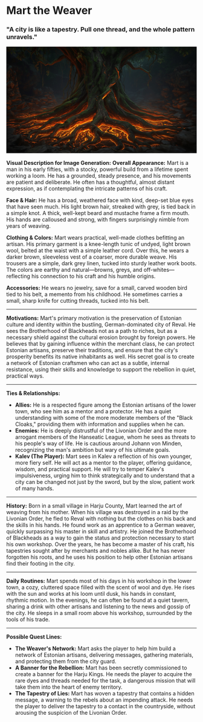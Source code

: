 # Mart the Weaver

### "A city is like a tapestry. Pull one thread, and the whole pattern unravels."

![alt text](../../skills/image.png)

**Visual Description for Image Generation:**
**Overall Appearance:** Mart is a man in his early fifties, with a stocky, powerful build from a lifetime spent working a loom. He has a grounded, steady presence, and his movements are patient and deliberate. He often has a thoughtful, almost distant expression, as if contemplating the intricate patterns of his craft.

**Face & Hair:** He has a broad, weathered face with kind, deep-set blue eyes that have seen much. His light brown hair, streaked with grey, is tied back in a simple knot. A thick, well-kept beard and mustache frame a firm mouth. His hands are calloused and strong, with fingers surprisingly nimble from years of weaving.

**Clothing & Colors:** Mart wears practical, well-made clothes befitting an artisan. His primary garment is a knee-length tunic of undyed, light brown wool, belted at the waist with a simple leather cord. Over this, he wears a darker brown, sleeveless vest of a coarser, more durable weave. His trousers are a simple, dark grey linen, tucked into sturdy leather work boots. The colors are earthy and natural—browns, greys, and off-whites—reflecting his connection to his craft and his humble origins.

**Accessories:** He wears no jewelry, save for a small, carved wooden bird tied to his belt, a memento from his childhood. He sometimes carries a small, sharp knife for cutting threads, tucked into his belt.

---

**Motivations:**
Mart's primary motivation is the preservation of Estonian culture and identity within the bustling, German-dominated city of Reval. He sees the Brotherhood of Blackheads not as a path to riches, but as a necessary shield against the cultural erosion brought by foreign powers. He believes that by gaining influence within the merchant class, he can protect Estonian artisans, preserve their traditions, and ensure that the city's prosperity benefits its native inhabitants as well. His secret goal is to create a network of Estonian craftsmen who can act as a subtle, internal resistance, using their skills and knowledge to support the rebellion in quiet, practical ways.

---

**Ties & Relationships:**
- **Allies:** He is a respected figure among the Estonian artisans of the lower town, who see him as a mentor and a protector. He has a quiet understanding with some of the more moderate members of the "Black Cloaks," providing them with information and supplies when he can.
- **Enemies:** He is deeply distrustful of the Livonian Order and the more arrogant members of the Hanseatic League, whom he sees as threats to his people's way of life. He is cautious around Johann von Minden, recognizing the man's ambition but wary of his ultimate goals.
- **Kalev (The Player):** Mart sees in Kalev a reflection of his own younger, more fiery self. He will act as a mentor to the player, offering guidance, wisdom, and practical support. He will try to temper Kalev's impulsiveness, urging him to think strategically and to understand that a city can be changed not just by the sword, but by the slow, patient work of many hands.

---

**History:**
Born in a small village in Harju County, Mart learned the art of weaving from his mother. When his village was destroyed in a raid by the Livonian Order, he fled to Reval with nothing but the clothes on his back and the skills in his hands. He found work as an apprentice to a German weaver, quickly surpassing his master in skill and artistry. He joined the Brotherhood of Blackheads as a way to gain the status and protection necessary to start his own workshop. Over the years, he has become a master of his craft, his tapestries sought after by merchants and nobles alike. But he has never forgotten his roots, and he uses his position to help other Estonian artisans find their footing in the city.

---

**Daily Routines:**
Mart spends most of his days in his workshop in the lower town, a cozy, cluttered space filled with the scent of wool and dye. He rises with the sun and works at his loom until dusk, his hands in constant, rhythmic motion. In the evenings, he can often be found at a quiet tavern, sharing a drink with other artisans and listening to the news and gossip of the city. He sleeps in a small room above his workshop, surrounded by the tools of his trade.

---

**Possible Quest Lines:**
- **The Weaver's Network:** Mart asks the player to help him build a network of Estonian artisans, delivering messages, gathering materials, and protecting them from the city guard.
- **A Banner for the Rebellion:** Mart has been secretly commissioned to create a banner for the Harju Kings. He needs the player to acquire the rare dyes and threads needed for the task, a dangerous mission that will take them into the heart of enemy territory.
- **The Tapestry of Lies:** Mart has woven a tapestry that contains a hidden message, a warning to the rebels about an impending attack. He needs the player to deliver the tapestry to a contact in the countryside, without arousing the suspicion of the Livonian Order.
